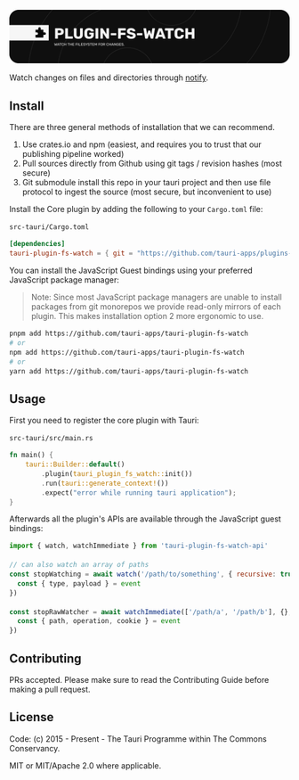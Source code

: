 ![plugin-fs-watch](banner.png)

Watch changes on files and directories through [notify](https://github.com/notify-rs/notify).

## Install

There are three general methods of installation that we can recommend.

1. Use crates.io and npm (easiest, and requires you to trust that our publishing pipeline worked)
2. Pull sources directly from Github using git tags / revision hashes (most secure)
3. Git submodule install this repo in your tauri project and then use file protocol to ingest the source (most secure, but inconvenient to use)

Install the Core plugin by adding the following to your `Cargo.toml` file:

`src-tauri/Cargo.toml`
```toml
[dependencies]
tauri-plugin-fs-watch = { git = "https://github.com/tauri-apps/plugins-workspace", branch = "dev" }
```

You can install the JavaScript Guest bindings using your preferred JavaScript package manager:

> Note: Since most JavaScript package managers are unable to install packages from git monorepos we provide read-only mirrors of each plugin. This makes installation option 2 more ergonomic to use.

```sh
pnpm add https://github.com/tauri-apps/tauri-plugin-fs-watch
# or
npm add https://github.com/tauri-apps/tauri-plugin-fs-watch
# or 
yarn add https://github.com/tauri-apps/tauri-plugin-fs-watch
```

## Usage

First you need to register the core plugin with Tauri:

`src-tauri/src/main.rs`
```rust
fn main() {
    tauri::Builder::default()
        .plugin(tauri_plugin_fs_watch::init())
        .run(tauri::generate_context!())
        .expect("error while running tauri application");
}
```

Afterwards all the plugin's APIs are available through the JavaScript guest bindings:

```javascript
import { watch, watchImmediate } from 'tauri-plugin-fs-watch-api'

// can also watch an array of paths
const stopWatching = await watch('/path/to/something', { recursive: true }, event => {
  const { type, payload } = event
})

const stopRawWatcher = await watchImmediate(['/path/a', '/path/b'], {}, event => {
  const { path, operation, cookie } = event
})
```

## Contributing

PRs accepted. Please make sure to read the Contributing Guide before making a pull request.

## License

Code: (c) 2015 - Present - The Tauri Programme within The Commons Conservancy.

MIT or MIT/Apache 2.0 where applicable.
